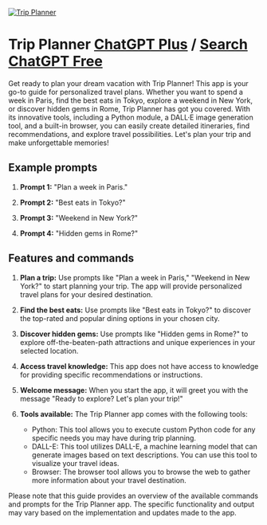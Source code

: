 
[![Trip Planner](https://files.oaiusercontent.com/file-pqrEorXKtVapunsfuiuUDs7I?se=2123-10-17T10%3A46%3A13Z&sp=r&sv=2021-08-06&sr=b&rscc=max-age%3D31536000%2C%20immutable&rscd=attachment%3B%20filename%3Dfd623c50-4fad-46aa-80c1-2c07f29fa03c.png&sig=DXFh6K/xkzcW7zOCWyudMvQq9PyBUvkxIP56l9UO7tU%3D)](https://chat.openai.com/g/g-DPoDlMCiT-trip-planner)

# Trip Planner [ChatGPT Plus](https://chat.openai.com/g/g-DPoDlMCiT-trip-planner) / [Search ChatGPT Free](https://gptcall.net/index.html#/?search=Trip%20Planner)

Get ready to plan your dream vacation with Trip Planner! This app is your go-to guide for personalized travel plans. Whether you want to spend a week in Paris, find the best eats in Tokyo, explore a weekend in New York, or discover hidden gems in Rome, Trip Planner has got you covered. With its innovative tools, including a Python module, a DALL·E image generation tool, and a built-in browser, you can easily create detailed itineraries, find recommendations, and explore travel possibilities. Let's plan your trip and make unforgettable memories!

## Example prompts

1. **Prompt 1:** "Plan a week in Paris."

2. **Prompt 2:** "Best eats in Tokyo?"

3. **Prompt 3:** "Weekend in New York?"

4. **Prompt 4:** "Hidden gems in Rome?"

## Features and commands

1. **Plan a trip:** Use prompts like "Plan a week in Paris," "Weekend in New York?" to start planning your trip. The app will provide personalized travel plans for your desired destination.

2. **Find the best eats:** Use prompts like "Best eats in Tokyo?" to discover the top-rated and popular dining options in your chosen city.

3. **Discover hidden gems:** Use prompts like "Hidden gems in Rome?" to explore off-the-beaten-path attractions and unique experiences in your selected location.

4. **Access travel knowledge:** This app does not have access to knowledge for providing specific recommendations or instructions.

5. **Welcome message:** When you start the app, it will greet you with the message "Ready to explore? Let's plan your trip!"

6. **Tools available:** The Trip Planner app comes with the following tools:
   - Python: This tool allows you to execute custom Python code for any specific needs you may have during trip planning.
   - DALL-E: This tool utilizes DALL-E, a machine learning model that can generate images based on text descriptions. You can use this tool to visualize your travel ideas.
   - Browser: The browser tool allows you to browse the web to gather more information about your travel destination.

Please note that this guide provides an overview of the available commands and prompts for the Trip Planner app. The specific functionality and output may vary based on the implementation and updates made to the app.


